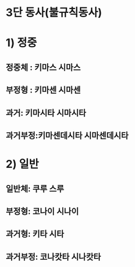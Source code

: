 # 3단 동사(불규칙동사)

# 1) 정중
## 정중체 : 키마스 시마스
## 부정형 : 키마센 시마센
## 과거: 키마시타 시마시타

## 과거부정:키마센데시타 시마센데시타

# 2) 일반
## 일반체: 쿠루 스루
## 부정형: 코나이 시나이
## 과거형: 키타 시타

## 과거부정: 코나캇타 시나캇타

